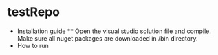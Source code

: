 # testRepo
* Installation guide
** Open the visual studio solution file and compile. Make sure all nuget packages are downloaded in /bin directory.
* How to run
